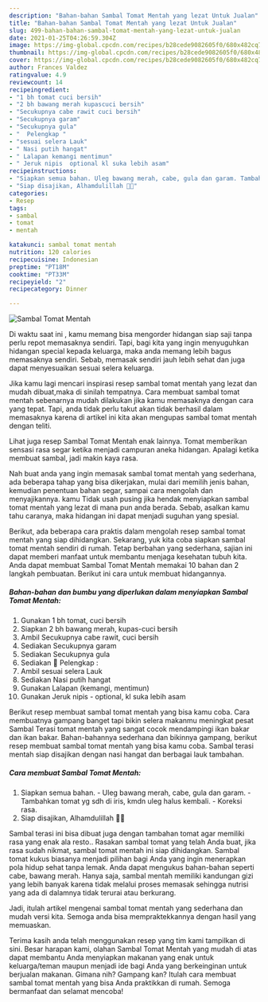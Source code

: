 ```yaml
---
description: "Bahan-bahan Sambal Tomat Mentah yang lezat Untuk Jualan"
title: "Bahan-bahan Sambal Tomat Mentah yang lezat Untuk Jualan"
slug: 499-bahan-bahan-sambal-tomat-mentah-yang-lezat-untuk-jualan
date: 2021-01-25T04:26:59.304Z
image: https://img-global.cpcdn.com/recipes/b28cede9082605f0/680x482cq70/sambal-tomat-mentah-foto-resep-utama.jpg
thumbnail: https://img-global.cpcdn.com/recipes/b28cede9082605f0/680x482cq70/sambal-tomat-mentah-foto-resep-utama.jpg
cover: https://img-global.cpcdn.com/recipes/b28cede9082605f0/680x482cq70/sambal-tomat-mentah-foto-resep-utama.jpg
author: Frances Valdez
ratingvalue: 4.9
reviewcount: 14
recipeingredient:
- "1 bh tomat cuci bersih"
- "2 bh bawang merah kupascuci bersih"
- "Secukupnya cabe rawit cuci bersih"
- "Secukupnya garam"
- "Secukupnya gula"
- "  Pelengkap "
- "sesuai selera Lauk"
- " Nasi putih hangat"
- " Lalapan kemangi mentimun"
- " Jeruk nipis  optional kl suka lebih asam"
recipeinstructions:
- "Siapkan semua bahan. Uleg bawang merah, cabe, gula dan garam. Tambahkan tomat yg sdh di iris, kmdn uleg halus kembali. Koreksi rasa."
- "Siap disajikan, Alhamdulillah 🙏😋"
categories:
- Resep
tags:
- sambal
- tomat
- mentah

katakunci: sambal tomat mentah 
nutrition: 120 calories
recipecuisine: Indonesian
preptime: "PT18M"
cooktime: "PT33M"
recipeyield: "2"
recipecategory: Dinner

---
```



![Sambal Tomat Mentah](https://img-global.cpcdn.com/recipes/b28cede9082605f0/680x482cq70/sambal-tomat-mentah-foto-resep-utama.jpg)

Di waktu  saat ini , kamu memang bisa mengorder hidangan siap saji tanpa perlu repot memasaknya sendiri. Tapi, bagi kita yang ingin menyuguhkan hidangan special kepada keluarga, maka anda memang lebih bagus memasaknya sendiri. Sebab, memasak sendiri jauh lebih sehat dan juga dapat menyesuaikan sesuai selera keluarga.

Jika kamu lagi mencari inspirasi resep sambal tomat mentah yang lezat dan mudah dibuat,maka di sinilah tempatnya. Cara membuat sambal tomat mentah  sebenarnya mudah dilakukan jika kamu memasaknya dengan cara yang tepat. Tapi, anda tidak perlu takut akan tidak berhasil dalam memasaknya 
karena di artikel ini kita akan mengupas sambal tomat mentah dengan teliti.  

Lihat juga resep Sambal Tomat Mentah enak lainnya. Tomat memberikan sensasi rasa segar ketika menjadi campuran aneka hidangan. Apalagi ketika membuat sambal, jadi makin kaya rasa.

Nah buat anda yang ingin memasak sambal tomat mentah yang sederhana, ada beberapa tahap yang bisa dikerjakan, mulai dari memilih jenis bahan, kemudian penentuan bahan segar, sampai cara mengolah dan menyajikannya. kamu Tidak usah pusing jika hendak menyiapkan sambal tomat mentah yang lezat di mana pun anda berada. Sebab, asalkan kamu  tahu caranya, maka hidangan ini dapat menjadi suguhan yang spesial.

Berikut, ada beberapa cara praktis  dalam mengolah resep sambal tomat mentah yang siap dihidangkan. Sekarang, yuk kita coba siapkan sambal tomat mentah sendiri di rumah. Tetap berbahan yang sederhana, sajian ini dapat memberi manfaat untuk membantu menjaga kesehatan tubuh kita. Anda dapat membuat Sambal Tomat Mentah memakai 10 bahan dan 2 langkah pembuatan. Berikut ini cara untuk membuat hidangannya.

<!--inarticleads1-->

##### Bahan-bahan dan bumbu yang diperlukan dalam menyiapkan Sambal Tomat Mentah:

1. Gunakan 1 bh tomat, cuci bersih
1. Siapkan 2 bh bawang merah, kupas-cuci bersih
1. Ambil Secukupnya cabe rawit, cuci bersih
1. Sediakan Secukupnya garam
1. Sediakan Secukupnya gula
1. Sediakan  🌠 Pelengkap :
1. Ambil sesuai selera Lauk
1. Sediakan  Nasi putih hangat
1. Gunakan  Lalapan (kemangi, mentimun)
1. Gunakan  Jeruk nipis - optional, kl suka lebih asam


Berikut resep membuat sambal tomat mentah yang bisa kamu coba. Cara membuatnya gampang banget tapi bikin selera makanmu meningkat pesat Sambal Terasi tomat mentah yang sangat cocok mendampingi ikan bakar dan ikan bakar. Bahan-bahannya sederhana dan bikinnya gampang, berikut resep membuat sambal tomat mentah yang bisa kamu coba. Sambal terasi mentah siap disajikan dengan nasi hangat dan berbagai lauk tambahan. 

<!--inarticleads2-->

##### Cara membuat Sambal Tomat Mentah:

1. Siapkan semua bahan. - Uleg bawang merah, cabe, gula dan garam. - Tambahkan tomat yg sdh di iris, kmdn uleg halus kembali. - Koreksi rasa.
1. Siap disajikan, Alhamdulillah 🙏😋


Sambal terasi ini bisa dibuat juga dengan tambahan tomat agar memiliki rasa yang enak ala resto.. Rasakan sambal tomat yang telah Anda buat, jika rasa sudah nikmat, sambal tomat mentah ini siap dihidangkan. Sambal tomat kukus biasanya menjadi pilihan bagi Anda yang ingin menerapkan pola hidup sehat tanpa lemak. Anda dapat mengukus bahan-bahan seperti cabe, bawang merah. Hanya saja, sambal mentah memiliki kandungan gizi yang lebih banyak karena tidak melalui proses memasak sehingga nutrisi yang ada di dalamnya tidak terurai atau berkurang. 

Jadi, itulah artikel mengenai  sambal tomat mentah  yang sederhana dan mudah versi kita. Semoga anda bisa mempraktekkannya dengan hasil yang memuaskan. 

Terima kasih anda telah menggunakan resep yang tim kami tampilkan di sini. Besar harapan kami, olahan  Sambal Tomat Mentah yang mudah di atas dapat membantu Anda menyiapkan makanan yang enak untuk keluarga/teman maupun menjadi ide bagi Anda yang berkeinginan untuk berjualan makanan. Gimana nih? Gampang kan? Itulah cara membuat sambal tomat mentah yang bisa Anda praktikkan di rumah. Semoga bermanfaat dan selamat mencoba!

